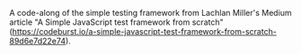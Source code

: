 A code-along of the simple testing framework from Lachlan Miller's Medium article "A Simple JavaScript test framework from scratch" (https://codeburst.io/a-simple-javascript-test-framework-from-scratch-89d6e7d22e74).

